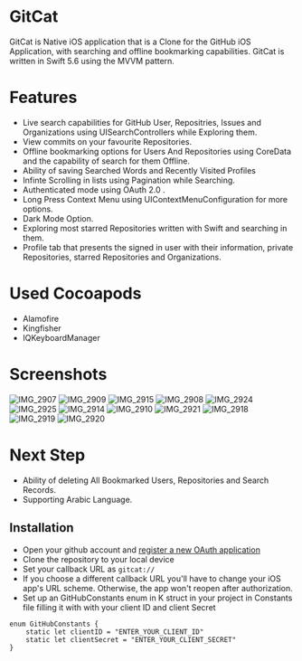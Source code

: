 # GitCat
GitCat is Native iOS application that is a Clone for the GitHub iOS Application, with searching and offline bookmarking capabilities.
GitCat is written in Swift 5.6 using the MVVM pattern.

# Features

- Live search capabilities for GitHub User, Repositries, Issues and Organizations using UISearchControllers while Exploring them.
- View commits on your favourite Repositories.
- Offline bookmarking options for Users And Repositories using CoreData and the capability of search for them Offline.
- Ability of saving Searched Words and Recently Visited Profiles
- Infinte Scrolling in lists using Pagination while Searching.
- Authenticated mode using OAuth 2.0 .
- Long Press Context Menu using UIContextMenuConfiguration for more options.
- Dark Mode Option.
- Exploring most starred Repositories written with Swift and searching in them.
- Profile tab that presents the signed in user with their information, private Repositories, starred Repositories and Organizations.

# Used Cocoapods

- Alamofire
- Kingfisher
- IQKeyboardManager

# Screenshots

![IMG_2907](https://user-images.githubusercontent.com/81087849/191144944-977df645-a846-4670-a7b0-47ca2f06f1d9.PNG)
![IMG_2909](https://user-images.githubusercontent.com/81087849/191144951-a9a89ecd-9744-445d-a1c0-8ca128a11b96.PNG)
![IMG_2915](https://user-images.githubusercontent.com/81087849/191144963-cf5ed3b6-f78d-4fac-ade2-198f3512110f.PNG)
![IMG_2908](https://user-images.githubusercontent.com/81087849/191144946-704c08aa-c4a6-45ed-a232-192dae8959bb.PNG)
![IMG_2924](https://user-images.githubusercontent.com/81087849/191144997-c8bd3a45-1c92-4cbe-a7ba-6ac1adc30767.PNG)
![IMG_2925](https://user-images.githubusercontent.com/81087849/191145001-936ad428-0747-41ce-858f-36c1806dfe1c.PNG)
![IMG_2914](https://user-images.githubusercontent.com/81087849/191144961-43e8c973-b4db-4f8d-92c3-d8ffdb5489ad.PNG)
![IMG_2910](https://user-images.githubusercontent.com/81087849/191144956-e0725dcf-be57-4b7e-9f2b-c143363c1f60.PNG)
![IMG_2921](https://user-images.githubusercontent.com/81087849/191144992-98a1b087-e9fe-40a6-8f63-5d52121fff4d.PNG)
![IMG_2918](https://user-images.githubusercontent.com/81087849/191144967-27b65157-3413-45aa-a006-0a7874c45f5b.PNG)
![IMG_2919](https://user-images.githubusercontent.com/81087849/191144977-5fa7ef61-63fd-43ec-b819-2bac5589d32b.PNG)
![IMG_2920](https://user-images.githubusercontent.com/81087849/191144984-a9c46700-663a-4206-bcef-94b4e35ef195.PNG)

# Next Step

- Ability of deleting All Bookmarked Users, Repositories and Search Records.
- Supporting Arabic Language.

## Installation
- Open your github account and [register a new OAuth application](https://github.com/settings/applications/new)
- Clone the repository to your local device
- Set your callback URL as `gitcat://`
- If you choose a different callback URL you'll have to change your iOS app's URL scheme. Otherwise, the app won't reopen after authorization.
- Set up an GitHubConstants enum in K struct in your project in Constants file filling it with with your client ID and client Secret
```
enum GitHubConstants {
    static let clientID = "ENTER_YOUR_CLIENT_ID"
    static let clientSecret = "ENTER_YOUR_CLIENT_SECRET"
}
```
